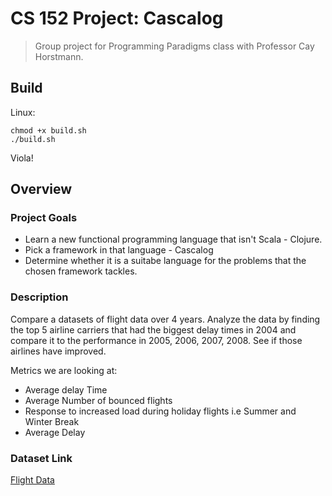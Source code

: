 # CS 152 Project: Cascalog

> Group project for Programming Paradigms class with Professor Cay Horstmann.


## Build 
Linux: 

```
chmod +x build.sh
./build.sh
```
 
 Viola!


## Overview

### Project Goals

* Learn a new functional programming language that isn't Scala - Clojure.
* Pick a framework in that language - Cascalog
* Determine whether it is a suitabe language for the problems that the chosen framework tackles. 

### Description 
Compare a datasets of flight data over 4 years. Analyze the data by finding the top 5 airline carriers that had the biggest delay times in 2004 and compare it to the performance in 2005, 2006, 2007, 2008. See if those airlines have improved. 

Metrics we are looking at:

* Average delay Time
* Average Number of bounced flights
* Response to increased load during holiday flights i.e Summer and Winter Break
* Average Delay

### Dataset Link

[Flight Data](http://stat-computing.org/dataexpo/2009/the-data.html)
